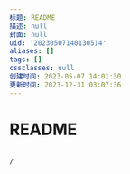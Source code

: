 ```yaml
---
标题: README
描述: null
封面: null
uid: '20230507140130514'
aliases: []
tags: []
cssclasses: null
创建时间: 2023-05-07 14:01:30
更新时间: 2023-12-31 03:07:36
---
```


# README

```ActivityHistory

/
